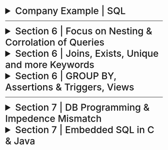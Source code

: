 

<details>
  <summary style="font-size: 30px; font-weight: 500; cursor: pointer;"> Company Example | SQL
  </summary>

![DBCS](../static/DB_Company_Schema.png)
![DBCS_2](../static/DB_Company_Schema_2.png)

## All Creation Queries for `Company` Tables:

```sql
CREATE TABLE EMPLOYEE (
    Fname VARCHAR(50),
    Minit CHAR,
    Lname VARCHAR(50),
    Ssn CHAR(9) PRIMARY KEY,
    Bdate DATE,
    Address VARCHAR(100),
    Sex CHAR(1),
    Salary DECIMAL(10, 2),
    Super_ssn CHAR(9),
    Dno INT,

    -- Foreign keys, on different attributes of same tbl
    FOREIGN KEY (Super_ssn) REFERENCES EMPLOYEE(Ssn), 
    FOREIGN KEY (Dno) REFERENCES Department(Dnumber)
);

CREATE TABLE DEPARTMENT (
    Dname VARCHAR(50),
    Dnumber INT PRIMARY KEY,
    Mgr_ssn CHAR(9),
    Mgr_start_date DATE,

    FOREIGN KEY (Mgr_ssn) REFERENCES Employee(Ssn)
);

CREATE TABLE DEPT_LOCATIONS (
    Dnumber INT,
    Dlocation VARCHAR(50),
    
    FOREIGN KEY (Dnumber) REFERENCES Department(Dnumber)
);

CREATE TABLE WORKS_ON (
    Essn CHAR(9),
    Pno INT,
    Hours DECIMAL(5,2),

    FOREIGN KEY (Essn) REFERENCES EMPLOYEE(Ssn),
    FOREIGN KEY (Pno) REFERENCES PROJECT(Pnumber)
);

CREATE TABLE PROJECT (
    Pname VARCHAR(50),
    Pnumber INT PRIMARY KEY,
    Plocation VARCHAR(50),
    Dnum INT,
    
    FOREIGN KEY (Dnum) REFERENCES Department(Dnumber)
);

CREATE TABLE DEPENDENT (
    Essn CHAR(9),
    Dependent_name VARCHAR(50),
    Sex CHAR(1),
    Bdate DATE,
    Relationship VARCHAR(50),
    FOREIGN KEY (Essn) REFERENCES EMPLOYEE(Ssn)
);
```

---

### Generation Script: (Thank you GPT 4)

```sql
-- Step 1: Create EMPLOYEE without the foreign key constraints
CREATE TABLE EMPLOYEE (
    Fname VARCHAR(50),
    Minit CHAR,
    Lname VARCHAR(50),
    Ssn CHAR(9) PRIMARY KEY,
    Bdate DATE,
    Address VARCHAR(100),
    Sex CHAR(1),
    Salary DECIMAL(10, 2),
    Super_ssn CHAR(9),
    Dno INT
);

-- Step 2: Create DEPARTMENT
CREATE TABLE DEPARTMENT (
    Dname VARCHAR(50),
    Dnumber INT PRIMARY KEY,
    Mgr_ssn CHAR(9),
    Mgr_start_date DATE,
    FOREIGN KEY (Mgr_ssn) REFERENCES EMPLOYEE(Ssn)
);

-- Step 3: Alter EMPLOYEE to add the foreign key constraints
ALTER TABLE EMPLOYEE
ADD FOREIGN KEY (Super_ssn) REFERENCES EMPLOYEE(Ssn),
ADD FOREIGN KEY (Dno) REFERENCES DEPARTMENT(Dnumber);

-- Step 4: Create DEPT_LOCATIONS
CREATE TABLE DEPT_LOCATIONS (
    Dnumber INT,
    Dlocation VARCHAR(50),
    FOREIGN KEY (Dnumber) REFERENCES DEPARTMENT(Dnumber)
);

-- Step 5: Create PROJECT
CREATE TABLE PROJECT (
    Pname VARCHAR(50),
    Pnumber INT PRIMARY KEY,
    Plocation VARCHAR(50),
    Dnum INT,
    FOREIGN KEY (Dnum) REFERENCES DEPARTMENT(Dnumber)
);

-- Step 6: Create WORKS_ON
CREATE TABLE WORKS_ON (
    Essn CHAR(9),
    Pno INT,
    Hours DECIMAL(5,2),
    FOREIGN KEY (Essn) REFERENCES EMPLOYEE(Ssn),
    FOREIGN KEY (Pno) REFERENCES PROJECT(Pnumber)
);

-- Step 7: Create DEPENDENT
CREATE TABLE DEPENDENT (
    Essn CHAR(9),
    Dependent_name VARCHAR(50),
    Sex CHAR(1),
    Bdate DATE,
    Relationship VARCHAR(50),
    FOREIGN KEY (Essn) REFERENCES EMPLOYEE(Ssn)
);
```

## Populating DB:

```sql

USE Company;

SET FOREIGN_KEY_CHECKS = 0;

INSERT INTO EMPLOYEE(Fname, Minit, Lname, Ssn, Bdate, Address, Sex, Salary, Super_ssn, Dno) VALUES 
('John', 'B', 'Smith', '123456789', '1965-01-09', '731 Fondren, Houston, TX', 'M', 30000, '333445555', 5),
('Franklin', 'T', 'Wong', '333445555', '1955-12-08', '638 Voss, Houston, TX', 'M', 40000, '888665555', 5),
('Alicia', 'J', 'Zelaya', '999887777', '1968-01-19', '3321 Castle, Spring, TX', 'F', 25000, '987654321', 4),
('Jennifer', 'S', 'Wallace', '987654321', '1941-06-20', '291 Berry, Bellaire, TX', 'F', 43000, '888665555', 4),
('Ramesh', 'K', 'Narayan', '666884444', '1962-09-15', '975 Fire Oak, Humble, TX', 'M', 38000, '333445555', 5),
('Joyce', 'A', 'English', '453453453', '1972-07-31', '5631 Rice, Houston, TX', 'F', 25000, '333445555', 5),
('Ahmad', 'V', 'Jabbar', '987987987', '1969-03-29', '980 Dallas, Houston, TX', 'M', 25000, '987654321', 4),
('James', 'E', 'Borg', '888665555', '1937-11-10', '450 Stone, Houston, TX', 'M', 55000, NULL, 1);

INSERT INTO DEPARTMENT(Dname, Dnumber, Mgr_ssn, Mgr_start_date) VALUES 
('Research', 5, '333445555', '1988-05-22'),
('Administration', 4, '987654321', '1995-01-01'),
('Headquarters', 1, '888665555', '1981-06-19');

INSERT INTO DEPT_LOCATIONS(Dnumber, Dlocation) VALUES 
(1, 'Houston'),
(4, 'Stafford'),
(5, 'Bellaire'),
(5, 'Sugarland'),
(4, 'Houston');

INSERT INTO PROJECT(Pname, Pnumber, Plocation, Dnum) VALUES 
('ProductX', 1, 'Bellaire', 5),
('ProductY', 2, 'Sugarland', 5),
('ProductZ', 3, 'Houston', 5),
('Computerization', 10, 'Stafford', 4),
('Reorganization', 20, 'Houston', 1),
('Newbenefits', 30, 'Stafford', 4);


INSERT INTO WORKS_ON(Essn, Pno, Hours) VALUES 
('123456789', 1, 32.5),
('123456789', 2, 7.5),
('668884444', 3, 40.0),
('453453453', 1, 20.0),
('453453453', 2, 20.0),
('333445555', 2, 10.0),
('333445555', 3, 10.0),
('333445555', 10, 10.0),
('333445555', 20, 10.0),
('999887777', 30, 30.0),
('999887777', 10, 10.0),
('987987987', 10, 35.0),
('987987987', 30, 5.0),
('987654321', 30, 20.0),
('987654321', 20, 15.0),
('888665555', 20, NULL);

INSERT INTO DEPENDENT(Essn, Dependent_name, Sex, Bdate, Relationship) VALUES 
('333445555', 'Alice', 'F', '1986-04-05', 'Daughter'),
('333445555', 'Theodore', 'M', '1983-10-25', 'Son'),
('333445555', 'Joy', 'F', '1958-05-03', 'Spouse'),
('987654321', 'Abner', 'M', '1942-02-28', 'Spouse'),
('123456789', 'Michal', 'M', '1988-01-04', 'Son'),
('123456789', 'Alice', 'F', '1988-12-30', 'Daughter'),
('123456789', 'Elizabeth', 'F', '1967-05-05', 'Spouse');


SET FOREIGN_KEY_CHECKS = 1;
```
</details>

---

<details>
  <summary style="font-size: 30px; font-weight: 500; cursor: pointer;"> Section 6 | Focus on Nesting & Corrolation of Queries
  </summary>

*In Lecture for when I was there*

## Nested Queries:

Get all Employees with the same salary as an Employee named Alicia.

```sql
SELECT * FROM EMPLOYEE e WHERE e.Salary = (SELECT e2.Salary FROM EMPLOYEE e2 WHERE e2.fname = 'Alicia')
```

Evaluating = to the nested query...

A WHERE clause of a query may contain one or more subqueries combined using operators **AND** or **OR**

Get all Employees with the same salary as an Employee named Alicia, or Employees with salaries lesser or equal to John

```sql
SELECT * FROM EMPLOYEE e 
	WHERE e.Salary = (SELECT e2.Salary FROM EMPLOYEE e2 WHERE e2.fname = 'Alicia')
	OR Salary <= (SELECT e2.Salary FROM EMPLOYEE e2 WHERE e2.fname = 'John')
```
![DBCS_6x1](../static/DB_6x1.png)


Retrieve the name of each employee that:
    - Has a Dependent of the same firstname & same sex 

```sql
SELECT e.Fname, e.Lname FROM EMPLOYEE e 
	WHERE e.Ssn IN (
		SELECT d.Essn FROM DEPENDENT d WHERE e.Fname = d.Dependent_name AND e.Sex = d.Sex
	);
```

![DBCS_6x2](../static/DB_6x2.png)

---

## Correlated Nested Query

Whenever a condition in the WHERE clause of a nested query references some attribute of a relation declared in the outer query, the two queries are said to be correlated.

- A correlated nested query is evaluated once for each row in the outer query
- Queries that are nested using the = or IN comparison operator can be collapsed into one single block

![db7](../static/DB_7_11.png)

```sql
SELECT * FROM EMPLOYEE e 
	WHERE e.Ssn IN (
		SELECT d.Essn FROM DEPENDENT d WHERE e.Fname = d.Dependent_name AND e.Sex = d.Sex
	);
```

</details>

<details> 
<summary style="font-size: 30px; font-weight: 500; cursor: pointer;"> Section 6 | Joins, Exists, Unique and more Keywords
  </summary>
**Actual Study**
- SQL uses a three-valued logic:
*TRUE, FALSE, and UNKNOWN*

### General Null Syntax for SQL

## SQL Comparison Conditions and Logical Connectives

![db7](../static/DB_7_1.png)

#### Table 7.1(a): AND Logical Connective
- Describes the result of combining two values using the `AND` logical connective.
- Example: `(FALSE AND UNKNOWN)` results in `FALSE`.

#### Table 7.1(b): OR Logical Connective
- Shows the result of using the `OR` logical connective.
- Example: `(FALSE OR UNKNOWN)` results in `UNKNOWN`.

#### Table 7.1(c): NOT Logical Operation
- Details the result of the `NOT` logical operation.
- In standard Boolean logic, only `TRUE` or `FALSE` are used, without an `UNKNOWN` value.

#### Select-Project-Join Queries
- General rule: Only tuples that evaluate the logical expression in the `WHERE` clause to `TRUE` are selected.
- Tuples evaluating to `FALSE` or `UNKNOWN` are not selected.
- Exceptions exist, e.g., in outer joins (see Section 7.1.6).

### SQL Null Value Handling
- SQL uses `IS` or `IS NOT` instead of `=` or `<>` for NULL comparison.
- Each NULL value is considered distinct; equality comparison is not used.
- In join conditions, tuples with NULL values in join attributes are usually excluded, except in OUTER JOINs (see Section 7.1.6).
- Example: Query 18 retrieves employees without a supervisor, demonstrating NULL comparison.

![db7](../static/DB_7_2.png)

## SQL Query Explanation

The SQL query in question performs the following operations:

1. **Selection of Distinct `Pnumber`:**
   - The `SELECT DISTINCT Pnumber` statement is used to retrieve unique `Pnumber` values from the `PROJECT` table to avoid duplicates in the result set.

2. **Subquery for Department Projects:**
   - The first subquery `(SELECT Pnumber FROM PROJECT, DEPARTMENT, EMPLOYEE WHERE Dnum = Dnumber AND Mgr_ssn = Ssn AND Lname = 'Smith')` looks for `Pnumber` values in projects that are managed by an employee with the last name 'Smith' in a specific department.

3. **Subquery for Work Assignments:**
   - The second subquery `(SELECT Pno FROM WORKS_ON, EMPLOYEE WHERE Essn = Ssn AND Lname = 'Smith')` identifies `Pnumber` values (labeled as `Pno` here) from the `WORKS_ON` table where there are work assignments involving an employee with the last name 'Smith'.

4. **Combining Results with OR:**
   - The query selects `Pnumber` values that are found in either the first or the second subquery or in both. The `OR` operator ensures that if a `Pnumber` meets either condition, it will be included in the result set.

In essence, this query retrieves the project numbers (`Pnumber`) for all projects that either:
- Belong to a department managed by an employee with the last name 'Smith'.
- Have work assignments associated with an employee with the last name 'Smith'.

The use of `OR` broadens the selection criteria, ensuring that all unique project numbers meeting either condition are retrieved.

Here IN or = would've worked equally fine, as we're searching for exact 1 element, however for a query with a WHERE (tuple0, tuple1), it's gotta be with *IN*

![db7](../static/DB_7_3.png)

When you have a nested query in SQL, and both the outer and inner queries refer to tables that have columns with the same name, you need to be careful to specify which column you're referring to. This is similar to how in programming languages with nested functions, you have to be clear about which variable you're referring to if the same variable name is used in different scopes.

In the example given *(Query 16)*, E and D are aliases for the EMPLOYEE and DEPENDENT tables, respectively. In the nested query, they specifically qualify E.Sex to refer to the Sex column in the EMPLOYEE table because DEPENDENT also has a Sex column. If you didn't qualify E.Sex, the query would automatically refer to Sex from DEPENDENT in the nested query because that's the inner scope.

**Example that is NOT Ambiguis**
```sql
SELECT E.Name, D.Name
FROM Employees AS E, Departments AS D
WHERE E.DepartmentID = D.ID;
```

**Example that might need clarification**
```sql
SELECT Fname, Lname
FROM EMPLOYEE
WHERE NOT EXISTS (
    SELECT *
    FROM DEPENDENT
    WHERE Ssn = Essn
);
```

**Nested Query Example:**
```sql
SELECT E.Name
FROM Employees AS E
WHERE E.ID IN (SELECT D.ManagerID FROM Departments AS D);
```

### Lecture Nested Query Examples:

![db7](../static/DB_7_8.png)
![db7](../static/DB_7_9.png)

### Using `ALL` Keyword in Nested Queries

![db7](../static/DB_7_10.png)

---
## The EXISTS and UNIQUE Functions in SQL
The query provided (Q6) is using the NOT EXISTS function to find employees who do not have any dependents.

**SQL EXISTS and NOT EXISTS:**

**EXISTS** is a Boolean function that checks if there are any rows resulting from a subquery.
**NOT EXISTS** is the opposite; it checks if a subquery returns no rows.

```sql
SELECT Fname, Lname
FROM EMPLOYEE
WHERE NOT EXISTS (
    SELECT *
    FROM DEPENDENT
    WHERE Ssn = Essn
);
```

More Robust Query, also this one looks at The Salary of employee being over 50k
```
USE company_db;

SELECT E.Fname, E.Lname
FROM EMPLOYEE E
WHERE NOT EXISTS (
    SELECT *
    FROM DEPENDENT D
    WHERE E.Ssn = D.Essn
) AND E.Salary >= 50000;
```

1. It looks at each row in the EMPLOYEE table.
2. For each employee, it then runs the subquery to check in the DEPENDENT table for any dependents linked to the employee's Social Security Number (Ssn).
3. If the subquery finds no dependents that match the employee's Ssn (meaning the DEPENDENT table has no rows with Essn equal to the employee's Ssn), then the NOT EXISTS condition is true.
4. For every EMPLOYEE row where the NOT EXISTS condition is true (meaning they have no dependents), that employee's first and last name (Fname, Lname) are selected.

The **EXCEPT** keyword in SQL is used to return all the rows from the first query that are not in the second query. It's a way to subtract one set of data from another.

**Q3A breakdown**
Retrieve the name of each employee who works on all the projects controlled by department number 5
```
SELECT Fname, Lname
FROM EMPLOYEE
WHERE NOT EXISTS (
    (SELECT Pnumber
     FROM PROJECT
     WHERE Dnum = 5)
    EXCEPT
    (SELECT Pno
     FROM WORKS_ON
     WHERE Ssn = Essn)
);
```

1. The subquery `(SELECT Pnumber FROM PROJECT WHERE Dnum = 5)` selects all project numbers (`Pnumber`) that are controlled by department number 5.
2. The subquery `(SELECT Pno FROM WORKS_ON WHERE Ssn = Essn)` selects all project numbers (`Pno`) on which an employee works. This is a correlated subquery because it uses Essn from the outer query's `EMPLOYEE` table.
3. The **EXCEPT** operation then takes the set of all projects controlled by department 5 and subtracts the set of projects that the employee works on.
4. The **NOT EXISTS** clause checks if the resulting set from the **EXCEPT** operation is empty. If it is empty, it means the employee works on all projects controlled by department 5 because there are no projects *(controlled by department 5)* that the employee does not work on.
5. Finally, the main query SELECT Fname, Lname FROM EMPLOYEE retrieves the names of the employees for whom the NOT EXISTS condition holds true.

**Set 1**: All project numbers from PROJECT where Dnum (department number) is 5.
**Set 2:** All project numbers from WORKS_ON where the employee is working (Ssn = Essn).
The *EXCEPT* subtracts Set 2 from Set 1. If there are any projects in Set 1 not covered by Set 2, the result will not be empty.


#### Explicit Sets & Renaming in SQL

![db7](../static/DB_7_4.png)
Here we're selecting an distinct ESSEN from WORKS ON where Pno is in an **Explicitly Defined Set**

*Renaming is also possible like so*
![db7](../static/DB_7_5.png)

---

## Joined Tables & Outer Joins in SQL
For example, consider query Q1, which retrieves the name and address of every employee who works for the ‘Research’ department. 

**JOIN**
```sql
SELECT Fname, Lname, Address
FROM (EMPLOYEE JOIN DEPARTMENT ON Dno = Dnumber)
WHERE Dname = ‘Research’;
```
This query selects the first name, last name, and address of all employees who work in the 'Research' department.

- The **JOIN** here is an inner join which combines rows from **EMPLOYEE** and **DEPARTMENT** tables where the condition `Dno = Dnumber` is met. `Dno` is a column in **EMPLOYEE** indicating the department number the employee belongs to, and `Dnumber` is the corresponding department number in **DEPARTMENT**.
- When these tables are joined, each row from **EMPLOYEE** that has a matching Dno in **DEPARTMENT** (Dnumber) is combined into a single row in the result set. The resulting row has all the columns from both tables.

<br/><br/>

**NATURAL JOIN**
```sql
SELECT Fname, Lname, Address
FROM (EMPLOYEE NATURAL JOIN
 (DEPARTMENT AS DEPT (Dname, Dno, Mssn, Msdate)))
WHERE Dname = ‘Research’;
```
This query also selects the first name, last name, and address of all employees who work in the 'Research' department.
- A **NATURAL JOIN** automatically joins two tables based on columns with the same name and compatible data types.
- In this example, before the **NATURAL JOIN** is performed, the **DEPARTMENT** table is being renamed to **DEPT** and its columns are also being renamed so that they match exactly with the columns in **EMPLOYEE**. This is done using the `AS` clause.
- Specifically, `Dnumber` is renamed to `Dno` to match the **EMPLOYEE** table's column for department number. Because `Dno` is now the same in both tables, **NATURAL JOIN** will join the tables on this column without explicitly specifying a condition.
- After the **NATURAL JOIN**, the joined table will only include the `Dno` column once. The values in this column come from the matching rows in the original tables.

![db7](../static/DB_7_7.png)

## OUTER JOINS *(Left, Right, FULL)*

**Left Join**
![db7](../static/DB_7_12.png)

<br></br>

**Right Join**
![db7](../static/DB_7_13.png)

**FULL Join**
![db7](../static/DB_7_14.png)


It is also possible to nest join specifications, called a **Multiway Join**
  
---

# Company Example Outer Joins!

### LEFT JOIN

```sql
SELECT e.*, d.Dependent_name  FROM EMPLOYEE e LEFT JOIN DEPENDENT d ON e.Ssn = d.Essn  
```

Yields:

![](../static/DB_6_c1.png)

### RIGHT JOIN

```sql
SELECT e.*, d.Dependent_name  FROM EMPLOYEE e RIGHT JOIN DEPENDENT d ON e.Ssn = d.Essn  
```
Yields:

![](../static/DB_6_c2.png)
</details>

<details>
  <summary style="font-size: 30px; font-weight: 500; cursor: pointer;"> Section 6 | GROUP BY, Assertions & Triggers, Views
</summary>

# Aggregate Functions: *Trivial*

![db7](../static/DB_7_15.png)
![db7](../static/DB_7_16.png)

---

![db7](../static/DB_7_17.png)

**Another Example**

![db7](../static/DB_7_19.png)
![db7](../static/DB_7_18.png)

---

## WITH and CASE

![db7](../static/DB_7_29.png)

**Case, Like switch case equiv. in SQL**

![db7](../static/DB_7_28.png)

Giving some employees a raise based on their DEPT, some departments getting a higher raise than others.

![db7](../static/DB_7_27.png)



### SQL Query Structure and Clauses

#### Clause Descriptions
- **SELECT**: Lists attributes or functions to be retrieved.
- **FROM**: Specifies relations (tables) required, including joined but excluding nested query relations.
- **WHERE**: Conditions for selecting tuples, including join conditions.
- **GROUP BY**: Specifies grouping attributes.
- **HAVING**: Condition on the groups rather than individual tuples.
- **ORDER BY**: Orders the result of the query.

#### Evaluation Order
1. **FROM**: Identify or materialize joined tables.
2. **WHERE**: Select and join tuples.
3. **GROUP BY** and **HAVING**: Applied next if present.
4. **ORDER BY**: Sorts the query result.

#### Aggregate Functions
- Functions like COUNT, SUM, MIN, MAX, AVG can be used with or without a GROUP BY clause.

#### Query Execution
- Conceptually, queries evaluate each tuple combination in the FROM clause, selecting those where the WHERE clause is TRUE, placing their SELECT attributes in the result.
- Real DBMS uses query optimization for efficient execution.

#### Flexibility and Optimization
- SQL allows various ways to specify the same query, affecting comfort and efficiency.
- It's preferable to write queries with minimal nesting and implied ordering for optimization.
- Users need to be aware of more expensive constructs for efficient query processing.

---

## Specifying Constraints as Assertions and Actions as Triggers

The salary of an employee must not be greater than the salary of the manager of the department that the employee works for in SQL, we can write the following assertion:

![db7](../static/DB_7_26.png)

The `CREATE ASSERTION` statement in SQL is used to define general database constraints that are more complex or broad than those that can be specified at the column or table level. These assertions can enforce rules across multiple tables or complex conditions that are not easily represented by standard column constraints.

Regarding your specific question about when the assertion is checked:

1. **Triggering of Assertions**: The assertion defined by `CREATE ASSERTION` is checked by the database management system (DBMS) whenever an operation (such as `INSERT`, `UPDATE`, or `DELETE`) could potentially violate the constraint. In your example, the assertion `SALARY_CONSTRAINT` is designed to ensure that no employee has a salary greater than their manager's. This means the DBMS will need to check this constraint whenever there is an `INSERT` or `UPDATE` operation on the `EMPLOYEE` table, or potentially on the `DEPARTMENT` table, as changes in these tables could affect the validity of the constraint.

2. **Scope of Assertion Checks**: The scope of checking an assertion like this is typically broader than checks performed on individual column constraints. This is because the assertion is not tied to a specific column or table, but rather to a condition that spans across potentially multiple tables. In your case, any change to the `EMPLOYEE` or `DEPARTMENT` table might necessitate a check against the `SALARY_CONSTRAINT` assertion.

## Understanding SQL Triggers

1. **Purpose of Triggers**: 
   - Triggers are used to specify actions that the database should automatically perform when certain events occur and specific conditions are met. 
   - They are useful for tasks like maintaining database consistency, monitoring updates, or implementing complex business rules.

2. **Trigger Components (ECA Rule)**:
   - **Event**: This is what initiates the trigger. In SQL, these are usually database update operations (INSERT, UPDATE, DELETE). For example, inserting a new employee record or changing an employee's salary.
   - **Condition**: This optional element is evaluated after the event. If the condition is met (evaluates to true), the trigger action is executed. If there's no condition, the action is executed immediately after the event.
   - **Action**: The response or task that the trigger performs. It could be a series of SQL statements, a database transaction, or an external program.

### Example: Salary Violation Trigger

- **Scenario**: Monitoring employee salaries to ensure they do not exceed their supervisor's salary.
- **Trigger Name**: `SALARY_VIOLATION`.
- **Triggered Events**: Inserting a new employee record, changing an employee's salary, or changing their supervisor.
- **Trigger Condition**: The trigger checks if an employee's new salary exceeds that of their supervisor.
- **Trigger Action**: If the condition is met, it calls an external stored procedure, `INFORM_SUPERVISOR`, which presumably notifies the supervisor of the violation.

### SQL Trigger Syntax (Oracle):

```sql
CREATE TRIGGER SALARY_VIOLATION
BEFORE INSERT OR UPDATE OF SALARY, SUPERVISOR_SSN
ON EMPLOYEE
FOR EACH ROW
WHEN ( NEW.SALARY > ( SELECT SALARY FROM EMPLOYEE WHERE SSN = NEW.SUPERVISOR_SSN ) )
INFORM_SUPERVISOR(NEW.Supervisor_ssn, NEW.Ssn);
```

- **Explanation**:
  - This trigger is set to activate `BEFORE` either an `INSERT` or `UPDATE` operation related to `SALARY` or `SUPERVISOR_SSN` on the `EMPLOYEE` table.
  - It applies to each affected row individually.
  - The condition checks if the `NEW.SALARY` of an employee is greater than the salary of the employee identified by `NEW.SUPERVISOR_SSN`.
  - If the condition is true, the `INFORM_SUPERVISOR` procedure is executed with the supervisor's SSN and the employee's SSN as parameters.

### Key Takeaways

- Triggers are powerful for automating reactions to data changes in a database.
- They help in ensuring data integrity and implementing complex business rules.
- However, they should be used judiciously as they can add complexity and potentially impact performance.

This example illustrates how triggers function in a real-world scenario, ensuring adherence to business rules (like salary caps relative to supervisors) and automating responses to data changes.

---
### SQL Views: Basics and Creation

1. **What is a SQL View?**
   - A View in SQL is essentially a virtual table created from a query on other tables (which can be base tables or other views).
   - It doesn't physically store data but represents a saved SQL query.

2. **Creating a View:**
   - Use the `CREATE VIEW` statement.
   - Assign a name to the View and specify the SQL query that defines its content.
   - For example:
     - `CREATE VIEW view_name AS SELECT columns FROM table WHERE condition;`

3. **Example Views:**
   - **View V1:** Joins employee and project tables.
     ```sql
     CREATE VIEW WORKS_ON1 AS
     SELECT Fname, Lname, Pname, Hours FROM EMPLOYEE, PROJECT, WORKS_ON
     WHERE Ssn = Essn AND Pno = Pnumber;
     ```
   - **View V2:** Aggregates data from the department and employee tables.
     ```sql
     CREATE VIEW DEPT_INFO(Dept_name, No_of_emps, Total_sal)
     AS SELECT Dname, COUNT(*), SUM(Salary) FROM DEPARTMENT, EMPLOYEE
     WHERE Dnumber = Dno GROUP BY Dname;
     ```

### Why Use Views Instead of Direct Select Statements?

1. **Simplification:**
   - Views can simplify complex queries. Instead of writing lengthy joins or subqueries, you reference a view.

2. **Reusability:**
   - Once created, views can be used in multiple places, promoting code reusability.

3. **Consistency & Maintenance:**
   - Views ensure consistency in data representation across different parts of an application.
   - Easier to maintain and update a single view than multiple query instances.

4. **Security:**
   - Views can restrict access to certain data, enhancing security. You can allow users to access data through views without giving them direct access to the underlying base tables.

5. **Performance:**
   - In some cases, particularly with materialized views, there can be performance benefits as they store the result of the query.

6. **Abstraction:**
   - Views provide an abstraction layer, allowing you to change underlying table structures without impacting the API or application logic.

![DB731](../static/DB_7_31.png)

In summary, while direct `SELECT` statements in your API might work for straightforward data retrievals, views offer advantages in terms of simplification, reusability, consistency, security, performance, and abstraction, particularly when dealing with complex queries or multiple applications accessing the same database.

---

## Schema Changes in SQL

#### DROP Command 
**Purpose:** Used to remove schema elements *(tables, domains, types, constraints)* or an entire schema.

```sql
DROP TABLE table_name CASCADE;
DROP TABLE table_name RESTRICT;
```

**CASCADE** deletes the table and any constraints or views referencing it.
**RESTRICT** only drops the table if it's not referenced by any constraints or views.

```sql
DROP SCHEMA schema_name CASCADE;
DROP SCHEMA schema_name RESTRICT;
```

**CASCADE** removes the schema and all its elements.
**RESTRICT** only removes the schema if it has no elements.

#### ALTER Command 
**Purpose:** Used to modify the definition of base tables or other schema elements.

---

![DB731](../static/DB_7_32.png)


**TODO:  Hafeez Ch.6 Slides questions**

</details>

---

<details>
  <summary style="font-size: 30px; font-weight: 500; cursor: pointer;"> Section 7 | DB Programming & Impedence Mismatch
  </summary>
  
**Notable Database Programming Language:** Oracle’s PL/SQL (Programming Language/SQL).

### Approaches to Database Programming:

**Embedded database commands in general-purpose langs**

Embedded SQL integrates database statements into a host programming language, marked by a special prefix like "EXEC SQL" for SQL commands. A precompiler identifies these statements, extracting them for the DBMS to process. They're replaced in the source code with function calls to the DBMS code.

## *Here's a simplified example of embedded SQL in C:*

```c
#include <stdio.h>
#include "sqlca.h"

/* Assume necessary DB connection setup */

int main() {
    /* Declare a variable for SQL interaction */
    char name[30];

    /* Embed SQL command with EXEC SQL prefix */
    EXEC SQL SELECT name INTO :name FROM employees WHERE employee_id = 101;

    /* Use the retrieved data */
    printf("Employee Name: %s\n", name);

    /* Close the DB connection if necessary */
    return 0;
}
```
In this example, the SQL query is embedded directly into the C code and preceded by *"EXEC SQL"*. The query retrieves the name of an employee with a specific ID and stores it in a C variable.

## *Here's a simplified example of using a library of db functions or classes*:

In this approach, a library provides functions or classes for database operations. Functions for connecting to a database, preparing queries, executing them, and processing results are used. These database interactions are encapsulated within function calls or class methods, forming an Application Programming Interface (API). For object-oriented languages like Java, class libraries such as JDBC (Java Database Connectivity) are used, offering various object types for connections, queries, and results, each with its own set of methods.

Here's a simple example in Java using JDBC:

```java
import java.sql.Connection;
import java.sql.DriverManager;
import java.sql.PreparedStatement;
import java.sql.ResultSet;
import java.sql.SQLException;

public class DatabaseExample {
    public static void main(String[] args) {
        // Database URL and credentials
        String url = "jdbc:mysql://localhost:3306/mydatabase";
        String user = "username";
        String password = "password";

        try {
            // Establishing a connection
            Connection connection = DriverManager.getConnection(url, user, password);

            // Preparing a query
            String sql = "SELECT name FROM employees WHERE employee_id = ?";
            PreparedStatement statement = connection.prepareStatement(sql);
            statement.setInt(1, 101); // Setting the employee ID

            // Executing the query
            ResultSet resultSet = statement.executeQuery();

            // Processing the result
            if (resultSet.next()) {
                String name = resultSet.getString("name");
                System.out.println("Employee Name: " + name);
            }

            // Closing resources
            resultSet.close();
            statement.close();
            connection.close();
        } catch (SQLException e) {
            e.printStackTrace();
        }
    }
}
```

In this example, JDBC is used to connect to a MySQL database, prepare a query to fetch the name of an employee with a specific ID, execute the query, and print the result. The JDBC classes `Connection`, `PreparedStatement`, and `ResultSet` are utilized for database interaction.

## *Designing a brand-new lang, db programming. lang*
In this approach, a database programming language is created from the ground up, integrating database functionalities directly into its syntax. This language is then expanded with standard programming constructs like loops and conditional statements, transforming it into a complete programming language. Oracle's PL/SQL and SQL/PSM in the SQL standard are examples of this. These languages allow database queries and updates to be seamlessly combined with regular programming structures.

Here's a concise example using PL/SQL:

```sql
DECLARE
    emp_name VARCHAR2(100);
BEGIN
    SELECT name INTO emp_name FROM employees WHERE employee_id = 101;
    DBMS_OUTPUT.PUT_LINE('Employee Name: ' || emp_name);
END;
```

In this PL/SQL block, the SQL query is embedded within the PL/SQL code. It fetches the name of an employee and stores it in a variable, which is then printed. PL/SQL allows for more complex programming constructs, but this example demonstrates its basic integration with SQL.

![db101](../static/DB_10_1.png)

---

![db101](../static/DB_10_4.png)

---

## Impedance Mismatch

**The first** problem that may occur is that the *data types of the programming language* differ from the *attribute data types* that are available in the data model. Hence, it is necessary to have a binding for each host programming language that specifies for each attribute type the compatible programming language types.

**The Second** discussed here is the "Impedance mismatch" between the set-oriented nature of database query results (tables of rows and columns) and the imperative, object-oriented nature of most programming languages. To address this, programming constructs are needed to map and iterate over these tabular query results, typically using **cursors or iterators**. This process involves extracting and assigning each row's values to program variables for further processing. The mismatch is less pronounced in specialized database programming languages like PL/SQL or SQL/PSM, or when using object databases with languages like Java, due to their similar data models.

Here's a concrete example using Java and JDBC:

```java
import java.sql.Connection;
import java.sql.DriverManager;
import java.sql.PreparedStatement;
import java.sql.ResultSet;
import java.sql.SQLException;

public class DatabaseIterationExample {
    public static void main(String[] args) {
        String url = "jdbc:mysql://localhost:3306/mydatabase";
        String user = "username";
        String password = "password";

        try {
            Connection connection = DriverManager.getConnection(url, user, password);
            String sql = "SELECT id, name, salary FROM employees";
            PreparedStatement statement = connection.prepareStatement(sql);
            ResultSet resultSet = statement.executeQuery();

            while (resultSet.next()) {
                int id = resultSet.getInt("id");
                String name = resultSet.getString("name");
                double salary = resultSet.getDouble("salary");

                System.out.println("ID: " + id + ", Name: " + name + ", Salary: " + salary);
            }

            resultSet.close();
            statement.close();
            connection.close();
        } catch (SQLException e) {
            e.printStackTrace();
        }
    }
}
```

In this Java example, JDBC is used to execute a SQL query that retrieves multiple rows from an `employees` table. The program then iterates over the `ResultSet` *(a cursor-like structure)*, extracting each row's data into Java variables **(ID, name, salary)** and printing them. This demonstrates the process of mapping and accessing database query results in a programming language.
</details>


<details>
  <summary style="font-size: 30px; font-weight: 500; cursor: pointer;"> Section 7 | Embedded SQL in C & Java
  </summary>

![db101](../static/DB_10_2.png)

## Embedded SQL (We'll focus on the C Language)

![db101](../static/DB_10_3.png)

In a C program, an embedded SQL statement is distinguished from pro-
gramming language statements by prefixing it with the keywords EXEC SQL so that
a preprocessor (or precompiler) can separate embedded SQL statements from the
host language source code. The SQL statements within a program are terminated
by a matching END-EXEC or by a semicolon (;).

Yes, in embedded SQL programming within a C program, a variable prefixed with a colon (e.g., `:salary`) is indeed a C variable that is "shared" with the SQL statement. This sharing mechanism allows for the transfer of data between the SQL database and the C program.

In the context of embedded SQL, the `INTO` clause of the SQL statement is used to specify which C program variables should receive the values of the specified attributes from the database record. For example, if you have a line in your SQL statement like:

```sql
EXEC SQL SELECT salary INTO :salary FROM EMPLOYEE WHERE ssn = :ssn;
```

Here, `:salary` and `:ssn` are variables declared in your C program. When this SQL statement is executed:

- The value of `:ssn` (already set in your C program) is used to filter the records in the `EMPLOYEE` table.
- The `salary` attribute of the retrieved record is then stored in the `:salary` variable in your C program.

## Using Cursors
**The cursor** is a variable that refers to a *single tuple (row)* from a query result that retrieves a collection of tuples. It is used to loop over the query result, one record at a time. *The cursor* is declared when the SQL query is declared. Later in the program, an **OPEN CURSOR** command fetches the query result from the database and sets the cursor to a position before the first row in the result of the query. 

Subsequently, **FETCH** commands are issued in the program; each FETCH moves the cursor to the next row in the result of the query, making it the current row and copying its attribute values into the C *(host language)* program variables specified in the FETCH command by an **INTO** Clause

![db101](../static/DB_10_5.png)

In the segment of embedded SQL code you're looking at, the `SELECT dnumber INTO :dnumber` statement is used to retrieve data from the database and store it in a C program variable.

Here's a step-by-step explanation of what's happening:

1. `prompt("Enter the Department Name: ", dname);`
   - This line is prompting the user to input the department name, and it's stored in the C variable `dname`.

2. `EXEC SQL SELECT Dnumber INTO :dnumber FROM DEPARTMENT WHERE Dname = :dname;`
   - This SQL statement is executed within the C program (noted by the `EXEC SQL` prefix).
   - It selects the department number (`Dnumber`) from the `DEPARTMENT` table in the database where the department name (`Dname`) matches the value stored in the `dname` variable.
   - The retrieved `Dnumber` is then stored into the C variable `dnumber`.
   - The colon (`:`) before `dnumber` indicates that it is a host variable *(a variable in the C program)* rather than a database column name.

So, the `SELECT ... INTO` statement is used to assign the value from a single row and column *(in this case, the department number corresponding to the given department name)* directly to a variable in the host language (C). This allows the program to work with this data without needing to handle a result set or multiple rows; it's a direct single-value transfer. 

The rest of the program segment likely uses this `dnumber` to perform further operations, such as fetching employee information from that department and processing updates to their salaries.

</details>


